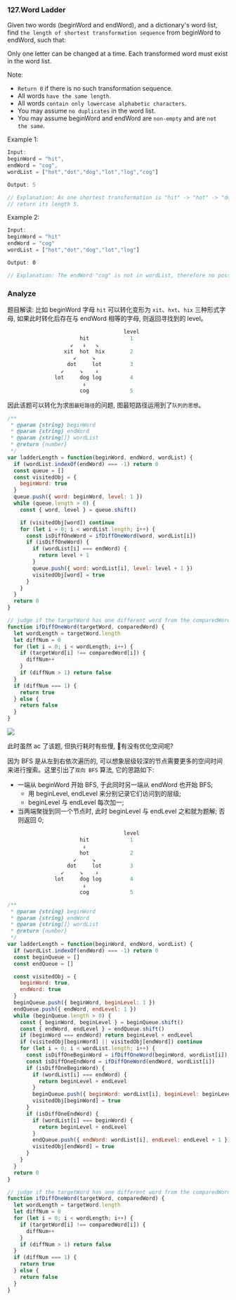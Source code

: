 ### 127.Word Ladder

Given two words (beginWord and endWord), and a dictionary's word list, find `the length of shortest transformation sequence` from beginWord to endWord, such that:

Only one letter can be changed at a time.
Each transformed word must exist in the word list.

Note:

* `Return 0` if there is no such transformation sequence.
* All words `have the same length`.
* All words `contain only lowercase alphabetic characters`.
* You may assume `no duplicates` in the word list.
* You may assume beginWord and endWord are `non-empty` and are `not the same`.

Example 1:

```js
Input:
beginWord = "hit",
endWord = "cog",
wordList = ["hot","dot","dog","lot","log","cog"]

Output: 5

// Explanation: As one shortest transformation is "hit" -> "hot" -> "dot" -> "dog" -> "cog",
// return its length 5.
```

Example 2:

```js
Input:
beginWord = "hit"
endWord = "cog"
wordList = ["hot","dot","dog","lot","log"]

Output: 0

// Explanation: The endWord "cog" is not in wordList, therefore no possible transformation.
```

### Analyze

题目解读: 比如 beginWord 字母 `hit` 可以转化变形为 `xit`、`hxt`、`hix` 三种形式字母, 如果此时转化后存在与 endWord 相等的字母, 则返回寻找到的 level。

```js
                                     level
                       hit             1
                    ↙   ↓   ↘
                  xit  hot  hix        2
                     ↙     ↘
                   dot     lot         3
                 ↙     ↘    ↓
               lot     dog log         4
                        ↓
                       cog             5
```

因此该题可以转化为求`图最短路径`的问题, 图最短路径运用到了`队列的思想`。

```js
/**
 * @param {string} beginWord
 * @param {string} endWord
 * @param {string[]} wordList
 * @return {number}
 */
var ladderLength = function(beginWord, endWord, wordList) {
  if (wordList.indexOf(endWord) === -1) return 0
  const queue = []
  const visitedObj = {
    beginWord: true
  }
  queue.push({ word: beginWord, level: 1 })
  while (queue.length > 0) {
    const { word, level } = queue.shift()

    if (visitedObj[word]) continue
    for (let i = 0; i < wordList.length; i++) {
      const isDiffOneWord = ifDiffOneWord(word, wordList[i])
      if (isDiffOneWord) {
        if (wordList[i] === endWord) {
          return level + 1
        }
        queue.push({ word: wordList[i], level: level + 1 })
        visitedObj[word] = true
      }
    }
  }
  return 0
}

// judge if the targetWord has one different word from the comparedWord;
function ifDiffOneWord(targetWord, comparedWord) {
  let wordLength = targetWord.length
  let diffNum = 0
  for (let i = 0; i < wordLength; i++) {
    if (targetWord[i] !== comparedWord[i]) {
      diffNum++
    }
    if (diffNum > 1) return false
  }
  if (diffNum === 1) {
    return true
  } else {
    return false
  }
}
```

![](http://with.muyunyun.cn/6a2cb2b81d139ee676a1be7634551fb1.jpg)

此时虽然 ac 了该题, 但执行耗时有些慢, 🤔有没有优化空间呢?

因为 BFS 是从左到右依次遍历的, 可以想象层级较深的节点需要更多的空间时间来进行搜索。这里引出了`双向 BFS` 算法, 它的思路如下:

* 一端从 beginWord 开始 BFS, 于此同时另一端从 endWord 也开始 BFS;
  * 用 beginLevel, endLevel 来分别记录它们访问到的层级;
  * beginLevel 与 endLevel 每次加一;
* 当两端聚拢到同一个节点时, 此时 beginLevel 与 endLevel 之和就为题解; 否则返回 0;

```js
                                     level
                       hit             1
                        ↓
                       hot             2
                     ↙     ↘
                   dot     lot         3
                 ↙     ↘    ↓
               lot     dog log         4
                        ↓
                       cog             5
```

```js
/**
 * @param {string} beginWord
 * @param {string} endWord
 * @param {string[]} wordList
 * @return {number}
 */
var ladderLength = function(beginWord, endWord, wordList) {
  if (wordList.indexOf(endWord) === -1) return 0
  const beginQueue = []
  const endQueue = []

  const visitedObj = {
    beginWord: true,
    endWord: true
  }
  beginQueue.push({ beginWord, beginLevel: 1 })
  endQueue.push({ endWord, endLevel: 1 })
  while (beginQueue.length > 0) {
    const { beginWord, beginLevel } = beginQueue.shift()
    const { endWord, endLevel } = endQueue.shift()
    if (beginWord === endWord) return beginLevel + endLevel
    if (visitedObj[beginWord] || visitedObj[endWord]) continue
    for (let i = 0; i < wordList.length; i++) {
      const isDiffOneBeginWord = ifDiffOneWord(beginWord, wordList[i])
      const isDiffOneEndWord = ifDiffOneWord(endWord, wordList[i])
      if (isDiffOneBeginWord) {
        if (wordList[i] === endWord) {
          return beginLevel + endLevel
        }
        beginQueue.push({ beginWord: wordList[i], beginLevel: beginLevel + 1 })
        visitedObj[beginWord] = true
      }
      if (isDiffOneEndWord) {
        if (wordList[i] === beginWord) {
          return beginLevel + endLevel
        }
        endQueue.push({ endWord: wordList[i], endLevel: endLevel + 1 })
        visitedObj[endWord] = true
      }
    }
  }
  return 0
}

// judge if the targetWord has one different word from the comparedWord
function ifDiffOneWord(targetWord, comparedWord) {
  let wordLength = targetWord.length
  let diffNum = 0
  for (let i = 0; i < wordLength; i++) {
    if (targetWord[i] !== comparedWord[i]) {
      diffNum++
    }
    if (diffNum > 1) return false
  }
  if (diffNum === 1) {
    return true
  } else {
    return false
  }
}
```